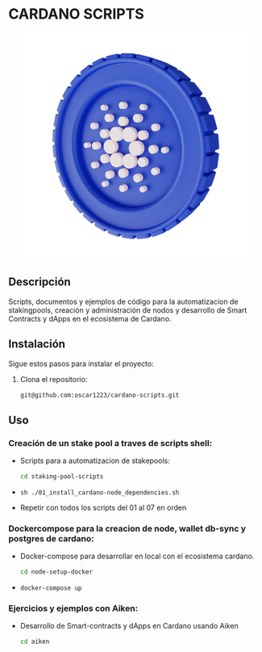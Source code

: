 # CARDANO SCRIPTS

<p align="center">
  <img src="ada.png" alt="Logo del Proyecto" />
</p>

## Descripción

Scripts, documentos y ejemplos de código para la automatizacion de stakingpools, creación y administración de nodos y desarrollo de Smart Contracts y dApps en el ecosistema de Cardano.

## Instalación

Sigue estos pasos para instalar el proyecto:

1. Clona el repositorio:
    ```sh
    git@github.com:oscar1223/cardano-scripts.git
    ```


## Uso

### Creación de un stake pool a traves de scripts shell:
- Scripts para a automatizacion de stakepools:
    ```sh
    cd staking-pool-scripts
    ```


- ```sh ./01_install_cardano-node_dependencies.sh```

- Repetir con todos los scripts del 01 al 07 en orden

### Dockercompose para la creacion de node, wallet db-sync y postgres de cardano:
- Docker-compose para desarrollar en local con el ecosistema cardano.
    ```sh
    cd node-setup-docker
    ```


- ```docker-compose up```

### Ejercicios y ejemplos con Aiken:
- Desarrollo de Smart-contracts y dApps en Cardano usando Aiken
    ```sh
    cd aiken
    ```


